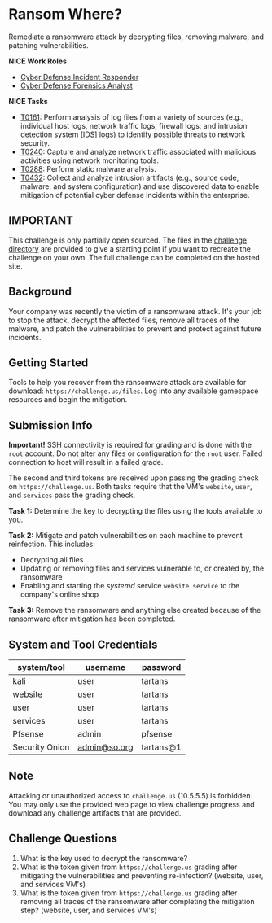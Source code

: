 # Ransom Where?

Remediate a ransomware attack by decrypting files, removing malware, and patching vulnerabilities.

**NICE Work Roles**

- [Cyber Defense Incident Responder](https://niccs.cisa.gov/workforce-development/nice-framework)
- [Cyber Defense Forensics Analyst](https://niccs.cisa.gov/workforce-development/nice-framework)

**NICE Tasks**

- [T0161](https://niccs.cisa.gov/workforce-development/nice-framework): Perform analysis of log files from a variety of sources (e.g., individual host logs, network traffic logs, firewall logs, and intrusion detection system [IDS] logs) to identify possible threats to network security.
- [T0240](https://niccs.cisa.gov/workforce-development/nice-framework): Capture and analyze network traffic associated with malicious activities using network monitoring tools.
- [T0288](https://niccs.cisa.gov/workforce-development/nice-framework): Perform static malware analysis.
- [T0432](https://niccs.cisa.gov/workforce-development/nice-framework): Collect and analyze intrusion artifacts (e.g., source code, malware, and system configuration) and use discovered data to enable mitigation of potential cyber defense incidents within the enterprise.

## IMPORTANT

This challenge is only partially open sourced. The files in the [challenge directory](./challenge) are provided to give a starting point if you want to recreate the challenge on your own. The full challenge can be completed on the hosted site.

## Background

Your company was recently the victim of a ransomware attack. It's your job to stop the attack, decrypt the affected files, remove all traces of the malware, and patch the vulnerabilities to prevent and protect against future incidents.  

## Getting Started

Tools to help you recover from the ransomware attack are available for download: `https://challenge.us/files`. Log into any available gamespace resources and begin the mitigation.

## Submission Info

**Important!** SSH connectivity is required for grading and is done with the `root` account. Do not alter any files or configuration for the `root` user. Failed connection to host will result in a failed grade.

The second and third tokens are received upon passing the grading check on `https://challenge.us`. Both tasks require that the VM's `website`, `user`, and `services` pass the grading check.

**Task 1:** Determine the key to decrypting the files using the tools available to you.

**Task 2:** Mitigate and patch vulnerabilities on each machine to prevent reinfection. This includes:

- Decrypting all files
- Updating or removing files and services vulnerable to, or created by, the ransomware
- Enabling and starting the *systemd* service `website.service` to the company's online shop

**Task 3:** Remove the ransomware and anything else created because of the ransomware after mitigation has been completed.

## System and Tool Credentials

|system/tool|username|password|
|-----------|--------|--------|
|kali|user|tartans|
|website|user|tartans|
|user|user|tartans|
|services|user|tartans|
|Pfsense|admin|pfsense|
|Security Onion|<admin@so.org>|tartans@1|

## Note

Attacking or unauthorized access to `challenge.us` (10.5.5.5) is forbidden. You may only use the provided web page to view challenge progress and download any challenge artifacts that are provided.

## Challenge Questions

1. What is the key used to decrypt the ransomware?
2. What is the token given from `https://challenge.us` grading after mitigating the vulnerabilities and preventing re-infection? (website, user, and services VM's)
3. What is the token given from `https://challenge.us` grading after removing all traces of the ransomware after completing the mitigation step? (website, user, and services VM's)
